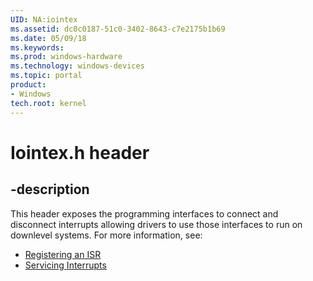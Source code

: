 ```yaml
---
UID: NA:iointex
ms.assetid: dc0c0187-51c0-3402-8643-c7e2175b1b69
ms.date: 05/09/18
ms.keywords: 
ms.prod: windows-hardware
ms.technology: windows-devices
ms.topic: portal
product:
- Windows
tech.root: kernel
---
```


# Iointex.h header


## -description


This header exposes the programming interfaces to connect and disconnect interrupts allowing drivers to use those interfaces to run on downlevel systems. For more information, see:

- [Registering an ISR](https://docs.microsoft.com/windows-hardware/drivers/kernel/registering-an-isr)
- [Servicing Interrupts](https://docs.microsoft.com/windows-hardware/drivers/kernel/servicing-interrupts)

